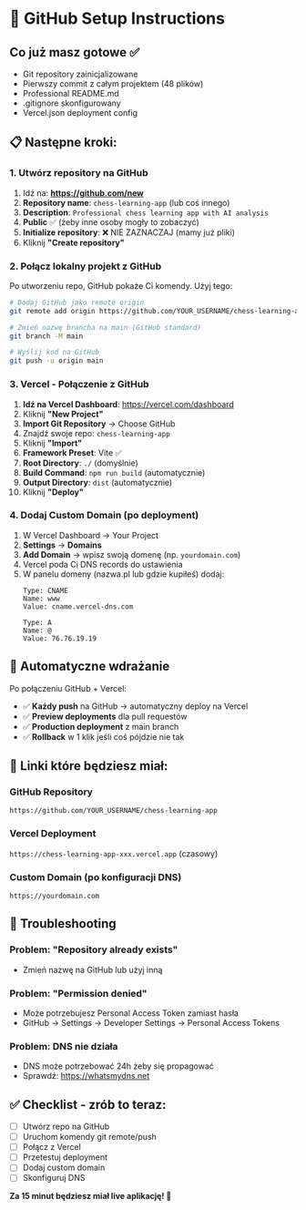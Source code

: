 # 🚀 GitHub Setup Instructions

## Co już masz gotowe ✅
- Git repository zainicjalizowane  
- Pierwszy commit z całym projektem (48 plików)
- Professional README.md
- .gitignore skonfigurowany
- Vercel.json deployment config

## 📋 Następne kroki:

### **1. Utwórz repository na GitHub**

1. Idź na: **https://github.com/new**
2. **Repository name**: `chess-learning-app` (lub coś innego)
3. **Description**: `Professional chess learning app with AI analysis`
4. **Public** ✅ (żeby inne osoby mogły to zobaczyć)
5. **Initialize repository**: ❌ NIE ZAZNACZAJ (mamy już pliki)
6. Kliknij **"Create repository"**

### **2. Połącz lokalny projekt z GitHub**

Po utworzeniu repo, GitHub pokaże Ci komendy. Użyj tego:

```bash
# Dodaj GitHub jako remote origin
git remote add origin https://github.com/YOUR_USERNAME/chess-learning-app.git

# Zmień nazwę brancha na main (GitHub standard)
git branch -M main

# Wyślij kod na GitHub
git push -u origin main
```

### **3. Vercel - Połączenie z GitHub**

1. **Idź na Vercel Dashboard**: https://vercel.com/dashboard
2. Kliknij **"New Project"**
3. **Import Git Repository** → Choose GitHub
4. Znajdź swoje repo: `chess-learning-app`
5. Kliknij **"Import"**
6. **Framework Preset**: Vite ✅
7. **Root Directory**: `./` (domyślnie)
8. **Build Command**: `npm run build` (automatycznie)
9. **Output Directory**: `dist` (automatycznie)
10. Kliknij **"Deploy"**

### **4. Dodaj Custom Domain (po deployment)**

1. W Vercel Dashboard → Your Project
2. **Settings** → **Domains**  
3. **Add Domain** → wpisz swoją domenę (np. `yourdomain.com`)
4. Vercel poda Ci DNS records do ustawienia
5. W panelu domeny (nazwa.pl lub gdzie kupiłeś) dodaj:
   ```
   Type: CNAME
   Name: www  
   Value: cname.vercel-dns.com
   
   Type: A
   Name: @
   Value: 76.76.19.19
   ```

## 🎯 Automatyczne wdrażanie

Po połączeniu GitHub + Vercel:
- ✅ **Każdy push** na GitHub → automatyczny deploy na Vercel
- ✅ **Preview deployments** dla pull requestów
- ✅ **Production deployment** z main branch
- ✅ **Rollback** w 1 klik jeśli coś pójdzie nie tak

## 🔗 Linki które będziesz miał:

### **GitHub Repository**  
`https://github.com/YOUR_USERNAME/chess-learning-app`

### **Vercel Deployment**
`https://chess-learning-app-xxx.vercel.app` (czasowy)

### **Custom Domain** (po konfiguracji DNS)
`https://yourdomain.com`

## 🚨 Troubleshooting

### **Problem: "Repository already exists"**
- Zmień nazwę na GitHub lub użyj inną

### **Problem: "Permission denied"**  
- Może potrzebujesz Personal Access Token zamiast hasła
- GitHub → Settings → Developer Settings → Personal Access Tokens

### **Problem: DNS nie działa**
- DNS może potrzebować 24h żeby się propagować
- Sprawdź: https://whatsmydns.net

## ✅ Checklist - zrób to teraz:

- [ ] Utwórz repo na GitHub
- [ ] Uruchom komendy git remote/push  
- [ ] Połącz z Vercel
- [ ] Przetestuj deployment
- [ ] Dodaj custom domain
- [ ] Skonfiguruj DNS

**Za 15 minut będziesz miał live aplikację! 🎉**